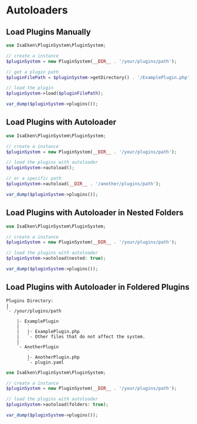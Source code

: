 # Autoloaders

## Load Plugins Manually

````php
use IsaEken\PluginSystem\PluginSystem;

// create a instance
$pluginSystem = new PluginSystem(__DIR__ . '/your/plugins/path');

// get a plugin path
$pluginFilePath = $pluginSystem->getDirectory() . '/ExamplePlugin.php';

// load the plugin
$pluginSystem->load($pluginFilePath);

var_dump($pluginSystem->plugins());
````

## Load Plugins with Autoloader

````php
use IsaEken\PluginSystem\PluginSystem;

// create a instance
$pluginSystem = new PluginSystem(__DIR__ . '/your/plugins/path');

// load the plugins with autoloader
$pluginSystem->autoload();

// or a specific path
$pluginSystem->autoload(__DIR__ . '/another/plugins/path');

var_dump($pluginSystem->plugins());
````

## Load Plugins with Autoloader in Nested Folders

````php
use IsaEken\PluginSystem\PluginSystem;

// create a instance
$pluginSystem = new PluginSystem(__DIR__ . '/your/plugins/path');

// load the plugins with autoloader
$pluginSystem->autoload(nested: true);

var_dump($pluginSystem->plugins());
````

## Load Plugins with Autoloader in Foldered Plugins

````
Plugins Directory:
|
`- /your/plugins/path
    `
    |- ExamplePlugin
    |   `
    |   |- ExamplePlugin.php
    |   `- Other files that do not affect the system.
    |
    `- AnotherPlugin
        `
        |- AnotherPlugin.php
        `- plugin.yaml
````

````php
use IsaEken\PluginSystem\PluginSystem;

// create a instance
$pluginSystem = new PluginSystem(__DIR__ . '/your/plugins/path');

// load the plugins with autoloader
$pluginSystem->autoload(folders: true);

var_dump($pluginSystem->plugins());
````
